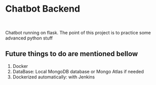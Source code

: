 <h1>Chatbot Backend</h1><br>
<p>Chatbot running on flask.
The point of this project is to practice some advanced python stuff</p>
<h2>Future things to do are mentioned bellow</h2>
<ol>
<li>Docker</li>
<li>DataBase: Local MongoDB database or Mongo Atlas if needed</li>
<li>Dockerized automatically: with Jenkins</li>
</ol>

